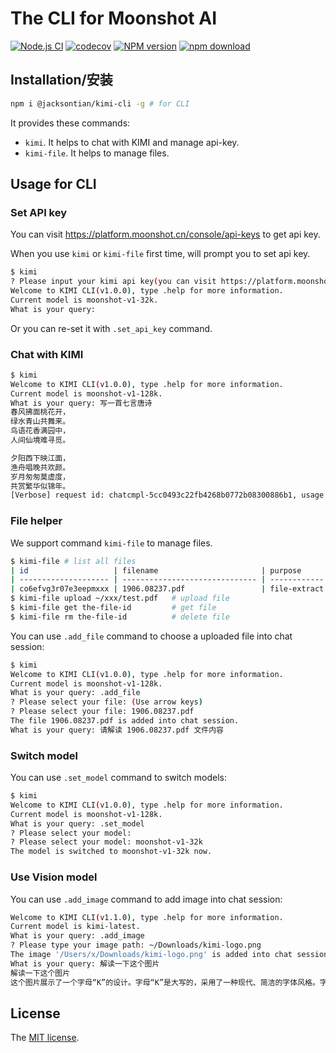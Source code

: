 # The CLI for Moonshot AI

[![Node.js CI](https://github.com/JacksonTian/kimi-cli/actions/workflows/test.yaml/badge.svg)](https://github.com/JacksonTian/kimi-cli/actions/workflows/test.yaml)
[![codecov][cov-image]][cov-url]
[![NPM version][npm-image]][npm-url]
[![npm download][download-image]][download-url]

[npm-image]: https://img.shields.io/npm/v/%40jacksontian%2Fkimi-cli
[npm-url]: https://npmjs.org/package/@jacksontian/kimi-cli
[cov-image]: https://codecov.io/gh/JacksonTian/kimi-cli/branch/master/graph/badge.svg
[cov-url]: https://codecov.io/gh/JacksonTian/kimi-cli
[download-image]: https://img.shields.io/npm/dm/%40jacksontian%2Fkimi-cli
[download-url]: https://npmjs.org/package/@jacksontian/kimi-cli

## Installation/安装

```sh
npm i @jacksontian/kimi-cli -g # for CLI
```

It provides these commands:

- `kimi`. It helps to chat with KIMI and manage api-key.
- `kimi-file`. It helps to manage files.

## Usage for CLI

### Set API key

You can visit <https://platform.moonshot.cn/console/api-keys> to get api key.

When you use `kimi` or `kimi-file` first time, will prompt you to set api key.

```bash
$ kimi
? Please input your kimi api key(you can visit https://platform.moonshot.cn/console/api-keys to get api key): ***************************************************
Welcome to KIMI CLI(v1.0.0), type .help for more information.
Current model is moonshot-v1-32k.
What is your query: 
```

Or you can re-set it with `.set_api_key` command.

### Chat with KIMI

```sh
$ kimi
Welcome to KIMI CLI(v1.0.0), type .help for more information.
Current model is moonshot-v1-128k.
What is your query: 写一首七言唐诗
春风拂面桃花开，
绿水青山共舞来。
鸟语花香满园中，
人间仙境难寻觅。

夕阳西下映江面，
渔舟唱晚共欢颜。
岁月匆匆莫虚度，
共赏繁华似锦年。
[Verbose] request id: chatcmpl-5cc0493c22fb4268b0772b08300886b1, usage tokens: 62
```

### File helper

We support command `kimi-file` to manage files.

```bash
$ kimi-file # list all files
| id                   | filename                       | purpose      | type | size       | created_at          | status |
| -------------------- | ------------------------------ | ------------ | ---- | ---------- | ------------------- | ------ |
| co6efvg3r07e3eepmxxx | 1906.08237.pdf                 | file-extract | file | 761790     | 2024-04-03 05:24:14 | ok     |
$ kimi-file upload ~/xxx/test.pdf   # upload file
$ kimi-file get the-file-id         # get file
$ kimi-file rm the-file-id          # delete file
```

You can use `.add_file` command to choose a uploaded file into chat session:

```bash
$ kimi
Welcome to KIMI CLI(v1.0.0), type .help for more information.
Current model is moonshot-v1-128k.
What is your query: .add_file
? Please select your file: (Use arrow keys)
? Please select your file: 1906.08237.pdf
The file 1906.08237.pdf is added into chat session.
What is your query: 请解读 1906.08237.pdf 文件内容
```

### Switch model

You can use `.set_model` command to switch models:

```bash
$ kimi
Welcome to KIMI CLI(v1.0.0), type .help for more information.
Current model is moonshot-v1-128k.
What is your query: .set_model
? Please select your model: 
? Please select your model: moonshot-v1-32k
The model is switched to moonshot-v1-32k now.
```

### Use Vision model

You can use `.add_image` command to add image into chat session:

```bash
Welcome to KIMI CLI(v1.1.0), type .help for more information.
Current model is kimi-latest.
What is your query: .add_image
? Please type your image path: ~/Downloads/kimi-logo.png
The image '/Users/x/Downloads/kimi-logo.png' is added into chat session.
What is your query: 解读一下这个图片
解读一下这个图片
这个图片展示了一个字母“K”的设计。字母“K”是大写的，采用了一种现代、简洁的字体风格。字母“K”的右上角有一个蓝色的小圆点，这个圆点可能是设计的一部分，用来增加视觉上的趣味性或作为品牌标识的一部分。背景是黑色的，使得白色的字母“K”和蓝色的圆点更加突出。整体设计简洁而现代，可能用于品牌标识、标志或图标设计。
```

## License

The [MIT license](./LICENSE).

